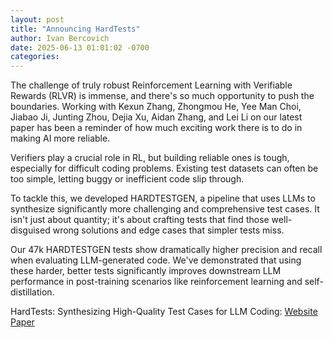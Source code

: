 ```yaml
---
layout: post
title: "Announcing HardTests"
author: Ivan Bercovich
date: 2025-06-13 01:01:02 -0700
categories:
---
```


The challenge of truly robust Reinforcement Learning with Verifiable Rewards (RLVR) is immense, and there's so much opportunity to push the boundaries. Working with Kexun Zhang, Zhongmou He, Yee Man Choi, Jiabao Ji, Junting Zhou, Dejia Xu, Aidan Zhang, and Lei Li on our latest paper has been a reminder of how much exciting work there is to do in making AI more reliable.

Verifiers play a crucial role in RL, but building reliable ones is tough, especially for difficult coding problems. Existing test datasets can often be too simple, letting buggy or inefficient code slip through.

To tackle this, we developed HARDTESTGEN, a pipeline that uses LLMs to synthesize significantly more challenging and comprehensive test cases. It isn't just about quantity; it's about crafting tests that find those well-disguised wrong solutions and edge cases that simpler tests miss.

Our 47k HARDTESTGEN tests show dramatically higher precision and recall when evaluating LLM-generated code.
We've demonstrated that using these harder, better tests significantly improves downstream LLM performance in post-training scenarios like reinforcement learning and self-distillation.

HardTests: Synthesizing High-Quality Test Cases for LLM Coding:
[Website](https://leililab.github.io/HardTests/)
[Paper](https://arxiv.org/abs/2505.24098)
